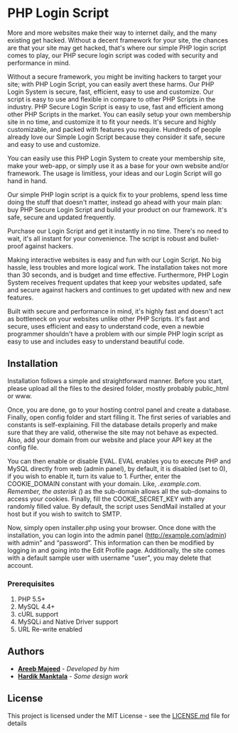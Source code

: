 # PHP Login Script

More and more websites make their way to internet daily, and the many existing get hacked. Without a decent framework for your site, the chances are that your site may get hacked, that's where our simple PHP login script comes to play, our PHP secure login script was coded with security and performance in mind. 

Without a secure framework, you might be inviting hackers to target your site; with PHP Login Script, you can easily avert these harms. Our PHP Login System is secure, fast, efficient, easy to use and customize. Our script is easy to use and flexible in compare to other PHP Scripts in the industry. PHP Secure Login Script is easy to use, fast and efficient among other PHP Scripts in the market. You can easily setup your own membership site in no time, and customize it to fit your needs. It's secure and highly customizable, and packed with features you require. Hundreds of people already love our Simple Login Script because they consider it safe, secure and easy to use and customize. 

You can easily use this PHP Login System to create your membership site, make your web-app, or simply use it as a base for your own website and/or framework. The usage is limitless, your ideas and our Login Script will go hand in hand. 

Our simple PHP login script is a quick fix to your problems, spend less time doing the stuff that doesn't matter, instead go ahead with your main plan: buy PHP Secure Login Script and build your product on our framework. It's safe, secure and updated frequently. 

Purchase our Login Script and get it instantly in no time. There's no need to wait, it's all instant for your convenience. The script is robust and bullet-proof against hackers. 

Making interactive websites is easy and fun with our Login Script. No big hassle, less troubles and more logical work. The installation takes not more than 30 seconds, and is budget and time effective. Furthermore, PHP Login System receives frequent updates that keep your websites updated, safe and secure against hackers and continues to get updated with new and new features. 

Built with secure and performance in mind, it's highly fast and doesn't act as bottleneck on your websites unlike other PHP Scripts. It's fast and secure, uses efficient and easy to understand code, even a newbie programmer shouldn't have a problem with our simple PHP login script as easy to use and includes easy to understand beautiful code.

## Installation

Installation follows a simple and straightforward manner. Before you start, please upload all the files to the desired folder, mostly probably public_html or www. 

Once, you are done, go to your hosting control panel and create a database. Finally, open config folder and start filling it. The first series of variables and constants is self-explaining. Fill the database details properly and make sure that they are valid, otherwise the site may not behave as expected. Also, add your domain from our website and place your API key at the config file.  

You can then enable or disable EVAL. EVAL enables you to execute PHP and MySQL directly from web (admin panel), by default, it is disabled (set to 0), if you wish to enable it, turn its value to 1. Further, enter the COOKIE_DOMAIN constant with your domain. Like, *.example.com. Remember, the asterisk (*) as the sub-domain allows all the sub-domains to access your cookies. Finally, fill the COOKIE_SECRET_KEY with any randomly filled value. By default, the script uses SendMail installed at your host but if you wish to switch to SMTP.

Now, simply open installer.php using your browser. Once done with the installation, you can login into the admin panel (http://example.com/admin) with admin” and “password”. This information can then be modified by logging in and going into the Edit Profile page. Additionally, the site comes with a default sample user with username "user", you may delete that account.

### Prerequisites

1. PHP 5.5+
2. MySQL 4.4+ 
3. cURL support 
4. MySQLi and Native Driver support 
5. URL Re-write enabled  

## Authors

* **[Areeb Majeed](http://areebmajeed.me/)** - *Developed by him*
* **[Hardik Manktala](http://hardikmanktala.com/)** - *Some design work*

## License

This project is licensed under the MIT License - see the [LICENSE.md](LICENSE.md) file for details